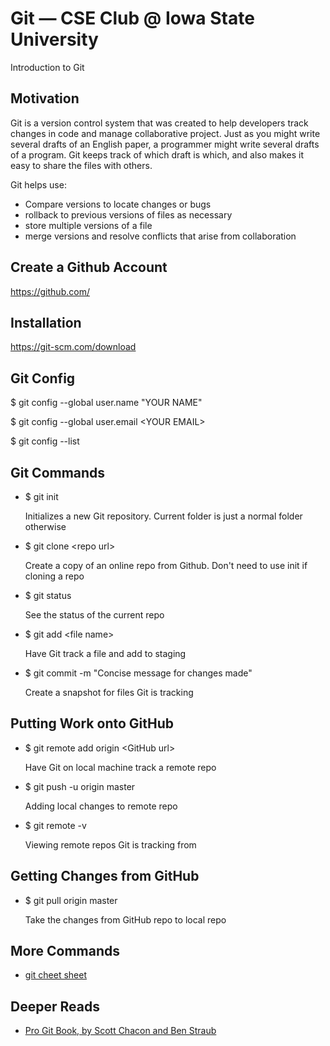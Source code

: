# Git — CSE Club @ Iowa State University

Introduction to Git

## Motivation

Git is a version control system that was created to help developers
track changes in code and manage collaborative project.
Just as you might write several drafts of an English paper, a
programmer might write several drafts of a program. Git keeps
track of which draft is which, and also makes it easy to share the
files with others.

Git helps use: 
- Compare versions to locate changes or bugs
- rollback to previous versions of files as necessary
- store multiple versions of a file
- merge versions and resolve conflicts that arise from collaboration

## Create a Github Account

https://github.com/

## Installation

https://git-scm.com/download

## Git Config

$ git config --global user.name "YOUR NAME"

$ git config --global user.email \<YOUR EMAIL\>

$ git config --list 

## Git Commands

- $ git init

  Initializes a new Git repository. Current folder is just a normal folder otherwise


- $ git clone \<repo url\>

  Create a copy of an online repo from Github. Don't need to use init if cloning a repo


- $ git status

  See the status of the current repo


- $ git add \<file name\>

  Have Git track a file and add <file name> to staging


- $ git commit -m "Concise message for changes made"

  Create a snapshot for files Git is tracking


## Putting Work onto GitHub

- $ git remote add origin \<GitHub url\>

  Have Git on local machine track a remote repo


- $ git push -u origin master

  Adding local changes to remote repo


- $ git remote -v
  
  Viewing remote repos Git is tracking from
  
  
## Getting Changes from GitHub

- $ git pull origin master

  Take the changes from GitHub repo to local repo
  
## More Commands
- [git cheet sheet](https://education.github.com/git-cheat-sheet-education.pdf)
  
## Deeper Reads
- [Pro Git Book, by Scott Chacon and Ben Straub](https://git-scm.com/book/)

